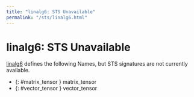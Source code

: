 ```yaml
---
title: "linalg6: STS Unavailable"
permalink: "/sts/linalg6.html"
---
```


# linalg6: STS Unavailable


[linalg6](/cd/linalg6)
defines the following Names, but STS signatures are not currently available.


 *  {: #matrix_tensor } matrix_tensor
 *  {: #vector_tensor } vector_tensor